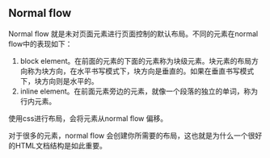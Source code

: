 
## Normal flow
Normal flow 就是未对页面元素进行页面控制的默认布局。不同的元素在normal flow中的表现如下：
1. block element。在前面的元素的下面的元素称为块级元素。块元素的布局方向称为块方向，在水平书写模式下，块方向是垂直的。如果在垂直书写模式下，块方向则是水平的。
2. inline element。在前面元素旁边的元素，就像一个段落的独立的单词，称为行内元素。

使用css进行布局，会将元素从normal flow 偏移。

对于很多的元素，normal flow 会创建你所需要的布局，这也就是为什么一个很好的HTML文档结构是如此重要。


